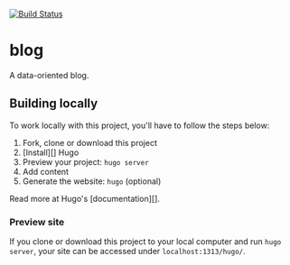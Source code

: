 [![Build Status](https://travis-ci.com/Menziess/blog.svg?branch=master)](https://travis-ci.com/Menziess/blog)

# blog

A data-oriented blog.

## Building locally

To work locally with this project, you'll have to follow the steps below:

1. Fork, clone or download this project
1. [Install][] Hugo
1. Preview your project: `hugo server`
1. Add content
1. Generate the website: `hugo` (optional)

Read more at Hugo's [documentation][].

### Preview site

If you clone or download this project to your local computer and run `hugo server`,
your site can be accessed under `localhost:1313/hugo/`.
